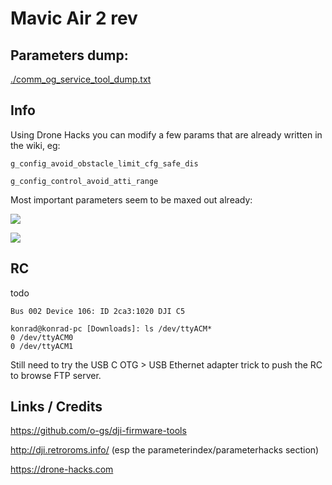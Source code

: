 # Mavic Air 2 rev

## Parameters dump:

[./comm_og_service_tool_dump.txt](comm_og_service_tool_dump.txt)

## Info

Using Drone Hacks you can modify a few params that are already written in the wiki, eg: 

    g_config_avoid_obstacle_limit_cfg_safe_dis

    g_config_control_avoid_atti_range

Most important parameters seem to be maxed out already:

![](https://i.imgur.com/fOGMckU.png)

![](https://i.imgur.com/H00aBdt.png)

## RC

todo

    Bus 002 Device 106: ID 2ca3:1020 DJI C5

    konrad@konrad-pc [Downloads]: ls /dev/ttyACM*
    0 /dev/ttyACM0
    0 /dev/ttyACM1

Still need to try the USB C OTG > USB Ethernet adapter trick to push the RC to browse FTP server.

## Links / Credits

https://github.com/o-gs/dji-firmware-tools

http://dji.retroroms.info/ (esp the parameterindex/parameterhacks section)

https://drone-hacks.com


